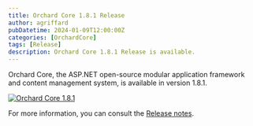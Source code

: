 ```yaml
---
title: Orchard Core 1.8.1 Release
author: agriffard
pubDatetime: 2024-01-09T12:00:00Z
categories: [OrchardCore]
tags: [Release]
description: Orchard Core 1.8.1 Release is available.
---
```


Orchard Core, the ASP.NET open-source modular application framework and content management system, is available in version 1.8.1.

[![Orchard Core 1.8.1](https://opengraph.githubassets.com/4467630d7ed3344df0170d0cc187f159c8612994951f5e05a2eb5446a7cec679/OrchardCMS/OrchardCore/releases/tag/v1.8.1)](https://github.com/OrchardCMS/OrchardCore/releases/tag/v1.8.1)

For more information, you can consult the [Release notes](https://docs.orchardcore.net/en/latest/docs/releases/1.8.1/).
